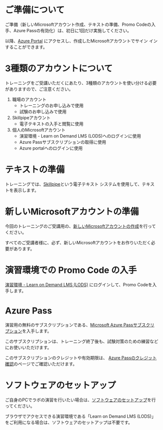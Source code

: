 # ご準備について

ご準備（新しいMicrosoftアカウント作成、テキストの準備、Promo Codeの入手、Azure Passの有効化）は、初日に1回だけ実施してください。

以降、[Azure Portal](https://portal.azure.com) にアクセスし、作成したMicrosoftアカウントでサイン インすることができます。

# 3種類のアカウントについて

トレーニングをご受講いただくにあたり、3種類のアカウントを使い分ける必要がありますので、ご注意ください。

1. 職場のアカウント 
   - トレーニングのお申し込みで使用
   - 試験のお申し込みで使用
2. Skillpipeアカウント 
   - 電子テキストの入手と閲覧に使用
3. 個人のMicrosoftアカウント 
   - 演習環境 - Learn on Demand LMS (LODS)へのログインに使用
   - Azure Passサブスクリプションの取得に使用
   - Azure portalへのログインに使用

# テキストの準備

トレーニングでは、[Skillpipe](skillpipe.md)という電子テキスト システムを使用して、テキストを表示します。

# 新しいMicrosoftアカウントの準備

今回のトレーニングのご受講用の、[新しいMicrosoftアカウントの作成](msa.md)を行ってください。

すべてのご受講者様に、必ず、新しいMicrosoftアカウントをお作りいただく必要があります。

# 演習環境での Promo Code の入手

[演習環境 - Learn on Demand LMS (LODS)](lods.md) にログインして、Promo Codeを入手します。

# Azure Pass 

演習用の無料のサブスクリプションである、[Microsoft Azure Passサブスクリプション](azurepass.md)を入手します。

このサブスクリプションは、トレーニング終了後も、試験対策のための練習などにお使いいただけます。

このサブスクリプションのクレジットや有効期限は、
[Azure Passのクレジット確認](https://www.microsoftazuresponsorships.com/balance)のページでご確認いただけます。

# ソフトウェアのセットアップ
ご自身のPCでラボの演習を行いたい場合は、[ソフトウェアのセットアップ](env.md)を行ってください。

ブラウザでアクセスできる演習環境である「Learn on Demand LMS (LODS)」をご利用になる場合は、ソフトウェアのセットアップは不要です。
